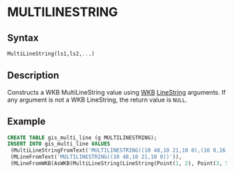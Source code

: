 # MULTILINESTRING

## Syntax

```sql
MultiLineString(ls1,ls2,...)
```

## Description

Constructs a WKB MultiLineString value using [WKB](/sql-statements-structure/geographic-geometric-features/wkb) [LineString](/sql-statements-structure/geographic-geometric-features/geometry-constructors/linestring) arguments.  If any argument is not a WKB LineString, the return value is
`NULL`.

## Example

```sql
CREATE TABLE gis_multi_line (g MULTILINESTRING);
INSERT INTO gis_multi_line VALUES
 (MultiLineStringFromText('MULTILINESTRING((10 48,10 21,10 0),(16 0,16 23,16 48))')),
 (MLineFromText('MULTILINESTRING((10 48,10 21,10 0))')),
 (MLineFromWKB(AsWKB(MultiLineString(LineString(Point(1, 2), Point(3, 5)), LineString(Point(2, 5),Point(5, 8),Point(21, 7))))));
```